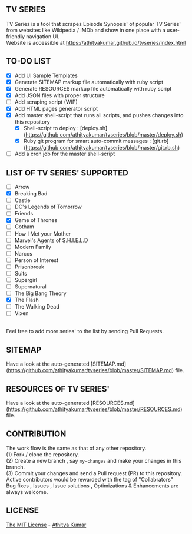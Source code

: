 TV SERIES
---------
TV Series is a tool that scrapes Episode Synopsis' of popular TV Series' from websites like Wikipedia / IMDb and show in one place with a user-friendly navigation UI.
<br>Website is accessible at https://athityakumar.github.io/tvseries/index.html 

TO-DO LIST
----------
- [x] Add UI Sample Templates
- [x] Generate SITEMAP markup file automatically with ruby script
- [x] Generate RESOURCES markup file automatically with ruby script
- [x] Add JSON files with proper structure
- [ ] Add scraping script (WIP)
- [x] Add HTML pages generator script
- [x] Add master shell-script that runs all scripts, and pushes changes into this repository
    - [x] Shell-script to deploy : [deploy.sh] (https://github.com/athityakumar/tvseries/blob/master/deploy.sh)
    - [x] Ruby git program for smart auto-commit messages : [git.rb] (https://github.com/athityakumar/tvseries/blob/master/git.rb.sh)
- [ ] Add a cron job for the master shell-script

LIST OF TV SERIES' SUPPORTED 
----------------------------
- [ ] Arrow
- [x] Breaking Bad
- [ ] Castle
- [ ] DC's Legends of Tomorrow
- [ ] Friends
- [x] Game of Thrones
- [ ] Gotham
- [ ] How I Met your Mother
- [ ] Marvel's Agents of S.H.I.E.L.D
- [ ] Modern Family
- [ ] Narcos
- [ ] Person of Interest
- [ ] Prisonbreak
- [ ] Suits
- [ ] Supergirl
- [ ] Supernatural
- [ ] The Big Bang Theory
- [x] The Flash
- [ ] The Walking Dead
- [ ] Vixen

<br>Feel free to add more series' to the list by sending Pull Requests.

SITEMAP
-------
Have a look at the auto-generated [SITEMAP.md] (https://github.com/athityakumar/tvseries/blob/master/SITEMAP.md) file.

RESOURCES OF TV SERIES'
-----------------------
Have a look at the auto-generated [RESOURCES.md] (https://github.com/athityakumar/tvseries/blob/master/RESOURCES.md) file.


CONTRIBUTION
------------
The work flow is the same as that of any other repository. 
<br> (1) Fork / clone the repository.
<br> (2) Create a new branch , say `my-changes` and make your changes in this branch.
<br> (3) Commit your changes and send a Pull request (PR) to this repository.
<br> Active contributors would be rewarded with the tag of "Collabrators"
<br> Bug fixes , Issues , Issue solutions , Optimizations & Enhancements are always welcome.

LICENSE
-------
[The MIT License](https://github.com/athityakumar/tvseries/blob/master/LICENSE.md) - [Athitya Kumar](http://github.com/athityakumar) 
